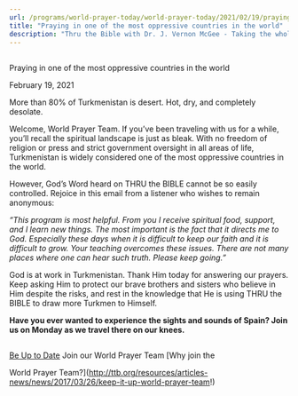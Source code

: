 ```yaml
---
url: /programs/world-prayer-today/world-prayer-today/2021/02/19/praying-in-one-of-the-most-oppressive-countries-in-the-world
title: "Praying in one of the most oppressive countries in the world"
description: "Thru the Bible with Dr. J. Vernon McGee - Taking the whole Word to the whole world"
---
```







## 
 Praying in one of the most oppressive countries in the world


February 19, 2021




More than 80% of Turkmenistan is desert. Hot, dry, and completely desolate.

Welcome, World Prayer Team. If you’ve been traveling with us for a while, you’ll recall the spiritual landscape is just as bleak. With no freedom of religion or press and strict government oversight in all areas of life, Turkmenistan is widely considered one of the most oppressive countries in the world.

However, God’s Word heard on THRU the BIBLE cannot be so easily controlled. Rejoice in this email from a listener who wishes to remain anonymous:

*“This program is most helpful. From you I receive spiritual food, support, and I learn new things. The most important is the fact that it directs me to God. Especially these days when it is difficult to keep our faith and it is difficult to grow. Your teaching overcomes these issues. There are not many places where one can hear such truth. Please keep going.”*

God is at work in Turkmenistan. Thank Him today for answering our prayers. Keep asking Him to protect our brave brothers and sisters who believe in Him despite the risks, and rest in the knowledge that He is using THRU the BIBLE to draw more Turkmen to Himself.

**Have you ever wanted to experience the sights and sounds of Spain? Join us on Monday as we travel there on our knees.**







## 




[Be Up to Date](http://feeds.feedburner.com/WorldPrayerToday "World Prayer Today RSS Feed")
Join our World Prayer Team
[Why join the  

World Prayer Team?](http://ttb.org/resources/articles-news/news/2017/03/26/keep-it-up-world-prayer-team!)




